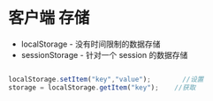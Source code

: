 # 客户端 存储
+ localStorage - 没有时间限制的数据存储
+ sessionStorage - 针对一个 session 的数据存储


```js

localStorage.setItem("key","value");        //设置
storage = localStorage.getItem("key");    //获取
```
